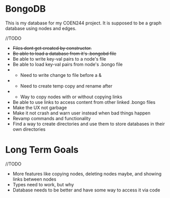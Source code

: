 # BongoDB
This is my database for my COEN244 project. It is supposed to be a graph database using nodes and edges.

//TODO
- ~~Files dont get created by constructor.~~
- ~~Be able to load a database from it's .bongobd file~~
- Be able to write key-val pairs to a node's file
- Be able to load key-val pairs from node's .bongo file
- - Need to write change to file before a &
- - Need to create temp copy and rename after
- - Way to copy nodes with or without copying links
- Be able to use links to access content from other linked .bongo files
- Make the UX not garbage
- Make it not crash and warn user instead when bad things happen
- Revamp commands and functionality
- Find a way to create directories and use them to store databases in their own directories
# Long Term Goals
//TODO
- More features like copying nodes, deleting nodes maybe, and showing links between nodes
- Types need to work, but why
- Database needs to be better and have some way to access it via code
